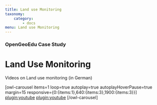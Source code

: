 ```yaml
---
title: Land use Monitoring
taxonomy:
    category:
        - docs
menu: Land use Monitoring
---
```


### OpenGeoEdu Case Study

# Land Use Monitoring

Videos on Land use monitoring (in German)

[owl-carousel items=1 loop=true autoplay=true autoplayHoverPause=true margin=15 responsive={0:{items:1},640:{items:3},1900:{items:3}}]
[plugin:youtube](https://youtu.be/fwrLTp219pA)
[plugin:youtube](https://youtu.be/cdQBExfR5qo)
[/owl-carousel]

<script type="application/ld+json">
{
  "@context": "http://schema.org",
  "@type": "Course",
  "name": "Land Use Monitoring - OpenGeoEdu Fallbeispiel",
  "description": "The lecture conveys the scientific background of the topic land use monitoring. This should prepare you for the exercises of creating data and analysis bases for sustainable urban and spatial development.",
  "provider": {
    "@type": "Organization",
    "name": "OpenGeoEdu",
    "sameAs": "https://www.opengeoedu.de"
  }
}
</script>
